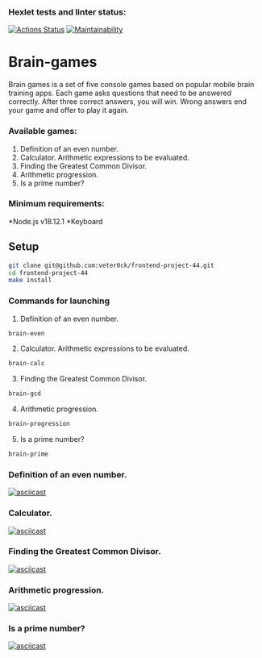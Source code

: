 ### Hexlet tests and linter status:
[![Actions Status](https://github.com/veter0ck/frontend-project-44/workflows/hexlet-check/badge.svg)](https://github.com/veter0ck/frontend-project-44/actions)
[![Maintainability](https://api.codeclimate.com/v1/badges/b15d3e6dc27a1855fdf6/maintainability)](https://codeclimate.com/github/veter0ck/frontend-project-44/maintainability)

# Brain-games

Brain games is a set of five console games based on popular mobile brain training apps. Each game asks questions that need to be answered correctly. After three correct answers, you will win. Wrong answers end your game and offer to play it again.

### Available games:

1. Definition of an even number.
2. Calculator. Arithmetic expressions to be evaluated.
3. Finding the Greatest Common Divisor.
4. Arithmetic progression.
5. Is a prime number?

### Minimum requirements:

*Node.js v18.12.1
*Keyboard

## Setup

```bash
git clone git@github.com:veter0ck/frontend-project-44.git
cd frontend-project-44
make install
```

### Commands for launching

1. Definition of an even number.

```bash
brain-even
```

2. Calculator. Arithmetic expressions to be evaluated.

```bash
brain-calc
```

3. Finding the Greatest Common Divisor.

```bash
brain-gcd
```

4. Arithmetic progression.

```bash
brain-progression
```

5. Is a prime number?

```bash
brain-prime
```

### Definition of an even number.

[![asciicast](https://asciinema.org/a/1VD9Ob8575gOBvQOFC8XAqrmC.svg)](https://asciinema.org/a/1VD9Ob8575gOBvQOFC8XAqrmC)

### Calculator.

[![asciicast](https://asciinema.org/a/HSSyliPCjFCEdale85U6dG1Re.svg)](https://asciinema.org/a/HSSyliPCjFCEdale85U6dG1Re)

### Finding the Greatest Common Divisor.

[![asciicast](https://asciinema.org/a/pI4qIccxfWLLy8o1OnRNMD6BA.svg)](https://asciinema.org/a/pI4qIccxfWLLy8o1OnRNMD6BA)

### Arithmetic progression.

[![asciicast](https://asciinema.org/a/ORgP5Q0HtZVaHiSy8lshaneZ6.svg)](https://asciinema.org/a/ORgP5Q0HtZVaHiSy8lshaneZ6)

### Is a prime number?

[![asciicast](https://asciinema.org/a/dAAZ8k61qMth6oJmJFD7QOvB8.svg)](https://asciinema.org/a/dAAZ8k61qMth6oJmJFD7QOvB8)
